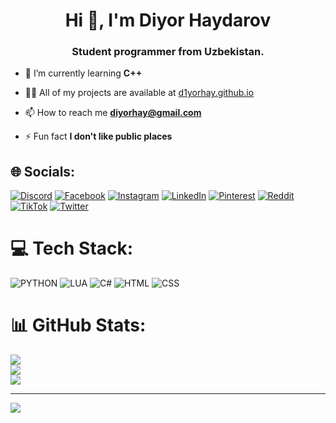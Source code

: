 <h1 align="center">Hi 👋, I'm Diyor Haydarov</h1>
<h3 align="center">Student programmer from Uzbekistan.</h3>

- 🌱 I’m currently learning **C++**

- 👨‍💻 All of my projects are available at [d1yorhay.github.io](d1yorhay.github.io)

- 📫 How to reach me **diyorhay@gmail.com**

- ⚡ Fun fact **I don't like public places**


## 🌐 Socials:
[![Discord](https://img.shields.io/badge/Discord-%237289DA.svg?logo=discord&logoColor=white)](https://discord.gg/893440111138717699) [![Facebook](https://img.shields.io/badge/Facebook-%231877F2.svg?logo=Facebook&logoColor=white)](https://facebook.com/d1yorhay) [![Instagram](https://img.shields.io/badge/Instagram-%23E4405F.svg?logo=Instagram&logoColor=white)](https://instagram.com/d1yorhay) [![LinkedIn](https://img.shields.io/badge/LinkedIn-%230077B5.svg?logo=linkedin&logoColor=white)](https://linkedin.com/in/d1yorhay) [![Pinterest](https://img.shields.io/badge/Pinterest-%23E60023.svg?logo=Pinterest&logoColor=white)](https://pinterest.com/d1yorhay) [![Reddit](https://img.shields.io/badge/Reddit-%23FF4500.svg?logo=Reddit&logoColor=white)](https://reddit.com/user/d1yorhay) [![TikTok](https://img.shields.io/badge/TikTok-%23000000.svg?logo=TikTok&logoColor=white)](https://tiktok.com/@d1yorhay) [![Twitter](https://img.shields.io/badge/Twitter-%231DA1F2.svg?logo=Twitter&logoColor=white)](https://twitter.com/d1yorhay) 

# 💻 Tech Stack:
![PYTHON](https://img.shields.io/badge/PYTHON-black?style=for-the-badge&logo=Python&logoColor=orange)
![LUA](https://img.shields.io/badge/LUA-black?style=for-the-badge&logo=lua&logoColor=orange)
![C#](https://img.shields.io/badge/C%23-black?style=for-the-badge&logo=c-sharp&logoColor=orange)
![HTML](https://img.shields.io/badge/HTML-black?style=for-the-badge&logo=html5&logoColor=orange)
![CSS](https://img.shields.io/badge/CSS-black?style=for-the-badge&logo=css3&logoColor=orange)
# 📊 GitHub Stats:
![](https://github-readme-stats.vercel.app/api?username=d1yorhay&theme=dark&hide_border=false&include_all_commits=false&count_private=false)<br/>
![](https://github-readme-streak-stats.herokuapp.com/?user=d1yorhay&theme=dark&hide_border=false)<br/>
![](https://github-readme-stats.vercel.app/api/top-langs/?username=d1yorhay&theme=dark&hide_border=false&include_all_commits=false&count_private=false&layout=compact)

---
[![](https://visitcount.itsvg.in/api?id=d1yorhay&icon=2&color=2)](https://visitcount.itsvg.in)
